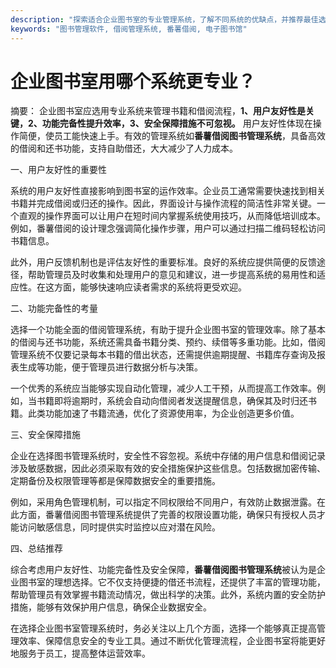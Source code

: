 ```yaml
---
description: "探索适合企业图书室的专业管理系统，了解不同系统的优缺点，并推荐最佳选择。"
keywords: "图书管理软件, 借阅管理系统, 番薯借阅, 电子图书馆"
---
```

# 企业图书室用哪个系统更专业？

摘要： 企业图书室应选用专业系统来管理书籍和借阅流程，**1、用户友好性是关键，2、功能完备性提升效率，3、安全保障措施不可忽视。** 用户友好性体现在操作简便，使员工能快速上手。有效的管理系统如**番薯借阅图书管理系统**，具备高效的借阅和还书功能，支持自助借还，大大减少了人力成本。

一、用户友好性的重要性

系统的用户友好性直接影响到图书室的运作效率。企业员工通常需要快速找到相关书籍并完成借阅或归还的操作。因此，界面设计与操作流程的简洁性非常关键。一个直观的操作界面可以让用户在短时间内掌握系统使用技巧，从而降低培训成本。例如，番薯借阅的设计理念强调简化操作步骤，用户可以通过扫描二维码轻松访问书籍信息。

此外，用户反馈机制也是评估友好性的重要标准。良好的系统应提供简便的反馈途径，帮助管理员及时收集和处理用户的意见和建议，进一步提高系统的易用性和适应性。在这方面，能够快速响应读者需求的系统将更受欢迎。

二、功能完备性的考量

选择一个功能全面的借阅管理系统，有助于提升企业图书室的管理效率。除了基本的借阅与还书功能，系统还需具备书籍分类、预约、续借等多重功能。比如，借阅管理系统不仅要记录每本书籍的借出状态，还需提供逾期提醒、书籍库存查询及报表生成等功能，便于管理员进行数据分析与决策。

一个优秀的系统应当能够实现自动化管理，减少人工干预，从而提高工作效率。例如，当书籍即将逾期时，系统会自动向借阅者发送提醒信息，确保其及时归还书籍。此类功能加速了书籍流通，优化了资源使用率，为企业创造更多价值。

三、安全保障措施

企业在选择图书管理系统时，安全性不容忽视。系统中存储的用户信息和借阅记录涉及敏感数据，因此必须采取有效的安全措施保护这些信息。包括数据加密传输、定期备份及权限管理等都是保障数据安全的重要措施。

例如，采用角色管理机制，可以指定不同权限给不同用户，有效防止数据泄露。在此方面，番薯借阅图书管理系统提供了完善的权限设置功能，确保只有授权人员才能访问敏感信息，同时提供实时监控以应对潜在风险。

四、总结推荐

综合考虑用户友好性、功能完备性及安全保障，**番薯借阅图书管理系统**被认为是企业图书室的理想选择。它不仅支持便捷的借还书流程，还提供了丰富的管理功能，帮助管理员有效掌握书籍流动情况，做出科学的决策。此外，系统内置的安全防护措施，能够有效保护用户信息，确保企业数据安全。

在选择企业图书室管理系统时，务必关注以上几个方面，选择一个能够真正提高管理效率、保障信息安全的专业工具。通过不断优化管理流程，企业图书室将能更好地服务于员工，提高整体运营效率。
